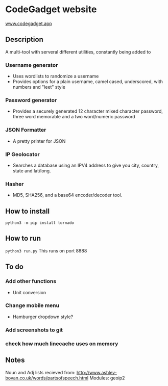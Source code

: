 # CodeGadget website

www.codegadget.app

## Description 
A multi-tool with serveral different utilities, constantly being added to 
### Username generator
- Uses wordlists to randomize a username
- Provides options for a plain username, camel cased, underscored, with numbers and "leet" style
### Password generator
- Provides a securely generated 12 character mixed character password, three word memorable and a two word/numeric password
### JSON Formatter
- A pretty printer for JSON 
### IP Geolocator
- Searches a database using an IPV4 address to give you city, country, state and lat/long.
### Hasher
- MD5, SHA256, and a base64 encoder/decoder tool.


## How to install
` python3 -m pip install tornado `

## How to run
` python3 run.py `
This runs on port 8888

## To do
### Add other functions
- Unit conversion
### Change mobile menu 
- Hamburger dropdown style?
### Add screenshots to git
### check how much linecache uses on memory

## Notes
Noun and Adj lists recieved from: http://www.ashley-bovan.co.uk/words/partsofspeech.html
Modules: geoip2
